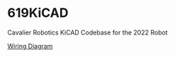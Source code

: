 # 619KiCAD
Cavalier Robotics KiCAD Codebase for the 2022 Robot

[Wiring Diagram](https://app.diagrams.net/#G1v4SkuMv3gRLgb3_6xDDtmYxPFZdRlgS9)
